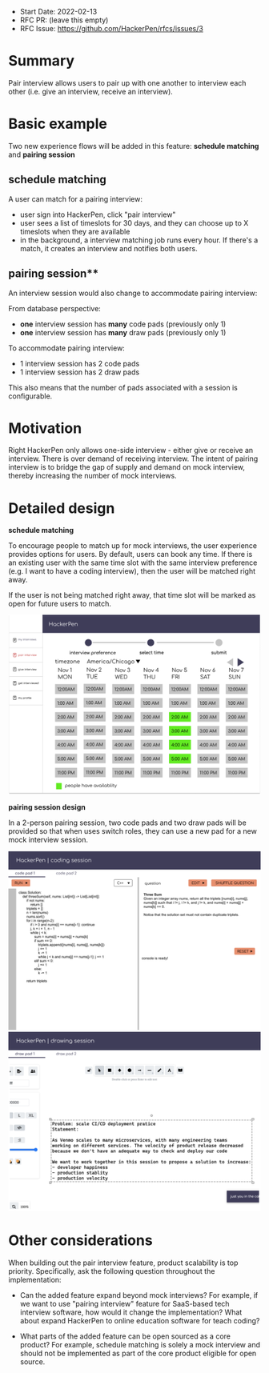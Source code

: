 - Start Date: 2022-02-13
- RFC PR: (leave this empty)
- RFC Issue: https://github.com/HackerPen/rfcs/issues/3

# Summary

Pair interview allows users to pair up with one another to interview each other (i.e. give an interview, receive an interview).

# Basic example

Two new experience flows will be added in this feature: **schedule matching** and **pairing session**

## schedule matching

A user can match for a pairing interview:

- user sign into HackerPen, click "pair interview"
- user sees a list of timeslots for 30 days, and they can choose up to X timeslots when they are available
- in the background, a interview matching job runs every hour. If there's a match, it creates an interview and notifies both users.

## pairing session**

An interview session would also change to accommodate pairing interview:

From database perspective:
- **one** interview session has **many** code pads (previously only 1)
- **one** interview session has **many** draw pads (previously only 1)

To accommodate pairing interview:
- 1 interview session has 2 code pads
- 1 interview session has 2 draw pads

This also means that the number of pads associated with a session is configurable.


# Motivation

Right HackerPen only allows one-side interview - either give or receive an interview. There is over demand of receiving interview. The intent of pairing interview is to bridge the gap of supply and demand on mock interview, thereby increasing the number of mock interviews.

# Detailed design

**schedule matching**

To encourage people to match up for mock interviews, the user experience provides options for users. By default, users can book any time. If there is an existing user with the same time slot with the same interview preference (e.g. I want to have a coding interview), then the user will be matched right away.

If the user is not being matched right away, that time slot will be marked as open for future users to match.

![sechedule-matching](schedule-matching.png)


**pairing session design**

In a 2-person pairing session, two code pads and two draw pads will be provided so that when uses switch roles, they can use a new pad for a new mock interview session.

![session-multiple-codepads](session-multiple-codepads.png)
![session-multiple-drawpads](session-multiple-drawpads.png)


# Other considerations

When building out the pair interview feature, product scalability is top priority. Specifically, ask the following question throughout the implementation:

- Can the added feature expand beyond mock interviews? For example, if we want to use "pairing interview" feature for SaaS-based tech interview software, how would it change the implementation? What about expand HackerPen to online education software for teach coding?

- What parts of the added feature can be open sourced as a core product? For example, schedule matching is solely a mock interview and should not be implemented as part of the core product eligible for open source.
